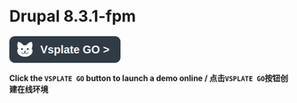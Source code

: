 # Drupal 8.3.1-fpm

<a href="https://www.vsplate.com/?docker-compose=https://github.com/vsplate/dcenvs/drupal/8.3.1-fpm"><img alt="VSPLATE GO" src="https://raw.githubusercontent.com/vsplate/images/master/vsgo_btn.png" width="200px"></a>

**Click the `VSPLATE GO` button to launch a demo online / 点击`VSPLATE GO`按钮创建在线环境**